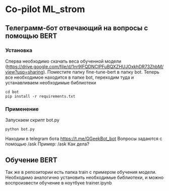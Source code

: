 # Co-pilot ML_strom
## Телеграмм-бот отвечающий на вопросы с помощью BERT
### Установка
Сперва необходимо скачать веса обученной модели (https://drive.google.com/file/d/1nr9IFQDNCIPFuBQXZHUJOxkhDR73ZhbM/view?usp=sharing). Поместите папку fine-tune-bert в папку bot.
Теперь все необходимое находится в папке bot, переходим туда и устанавливаем необходимые библиотеки
```
cd bot
pip install -r requirements.txt
```
### Применение
Запускаем скрипт bot.py
```
python bot.py
```
Находим в telegram бота https://t.me/GGeekBot_bot
Вопросы задаются с помощью /ask
Пример:
/ask Как дела?

## Обучение BERT
Так же в репозитории есть папка train с примером обучения модели.
Необходимо аналогично установить необходимые библиотеки, и можно воспроизвести обучение в ноутбуке trainer.ipynb